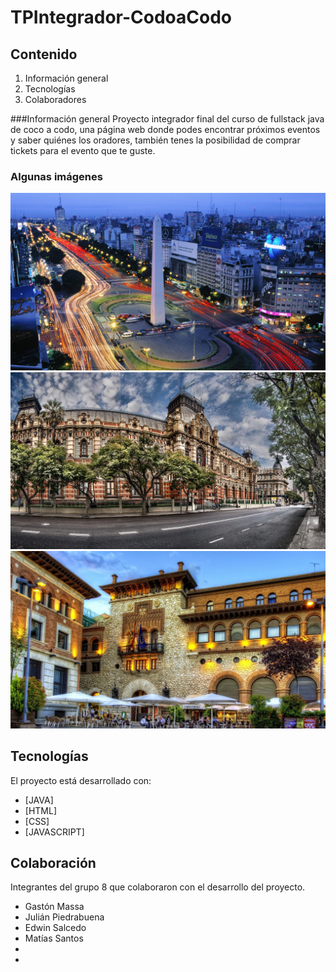 # TPIntegrador-CodoaCodo

## Contenido
1. Información general
2. Tecnologías
3. Colaboradores

###Información general
Proyecto integrador final del curso de fullstack java  de coco a codo, una página web donde podes encontrar próximos eventos y saber quiénes los oradores, también tenes la posibilidad de comprar tickets para el evento que te guste.
### Algunas imágenes
<kbd>
<img src="./resources/img/hawaii3.jpg" alt="imgenPrincipal">
</kbd>

<kbd>
<img src="./resources/img/hawaii.jpg" alt="imgenPrincipal">
</kbd>

<kbd>
<img src="./resources/img/hawaii2.jpg" alt="imgenSecundaria">
</kbd>




## Tecnologías
El proyecto está desarrollado con:
* [JAVA] 
* [HTML]
* [CSS]
* [JAVASCRIPT]

## Colaboración 
Integrantes del grupo 8 que colaboraron con el desarrollo del proyecto.
<ul>
 <li>Gastón Massa</li>
 <li>Julián Piedrabuena</li>
 <li>Edwin Salcedo</li>
 <li>Matías Santos</li>
 <li></li>
 <li></li>
</ul>


